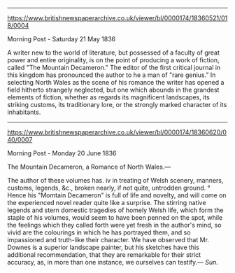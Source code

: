 


---

https://www.britishnewspaperarchive.co.uk/viewer/bl/0000174/18360521/018/0004

Morning Post - Saturday 21 May 1836

A writer new to the world of literature, but possessed of a faculty of great power and entire originality, is on the point of producing a work of fiction, called "The Mountain Decameron." The editor of the first critical journal in this kingdom has pronounced the author to he a man of "rare genius." In selecting North Wales as the scene of his romance the writer has opened a field hitherto strangely neglected, but one which abounds in the grandest elements of fiction, whether as regards its magnificent landscapes, its striking customs, its traditionary lore, or the strongly marked character of its inhabitants.


---

https://www.britishnewspaperarchive.co.uk/viewer/bl/0000174/18360620/040/0007

Morning Post - Monday 20 June 1836

The Mountain Decameron, a Romance of North Wales.— 

The author of these volumes has. iv in treating of Welsh scenery, manners, customs, legends, &c., broken nearly, if not quite, untrodden ground. ° Hence his "Momtain Decameron" is full of life and novelty, and will come on the experienced novel reader quite like a surprise.  The stirring native legends and stern domestic tragedies of homely Welsh life, which form the staple of his volumes, would seem to have been penned on the spot, while the feelings which they called forth were yet fresh in the author's mind, so vivid are the colourings in which he has portrayed them, and so impassioned and truth-like their character. We have observed that Mr. Downes is a superior landscape painter, but his sketches have this additional recommendation, that they are remarkable for their strict accuracy, as, in more than one instance, we ourselves can testify.— *Sun.*